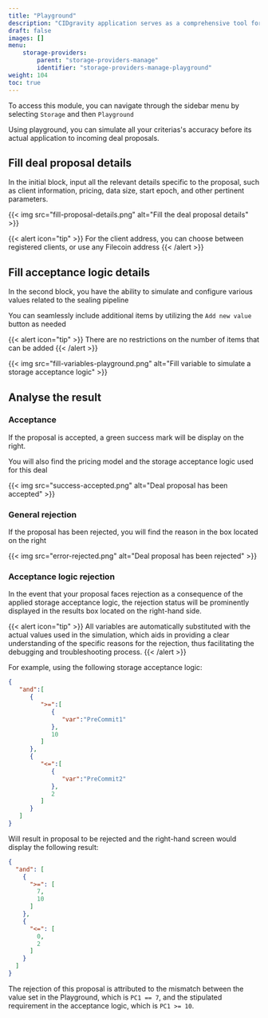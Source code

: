 ```yaml
---
title: "Playground"
description: "CIDgravity application serves as a comprehensive tool for managing and monitoring of : clients, pricing, acceptance criterias, avalability and activity."
draft: false
images: []
menu:
    storage-providers:
        parent: "storage-providers-manage"
        identifier: "storage-providers-manage-playground"
weight: 104
toc: true
---
```


To access this module, you can navigate through the sidebar menu by selecting `Storage` and then `Playground`

Using playground, you can simulate all your criterias's accuracy before its actual application to incoming deal proposals.

## Fill deal proposal details

In the initial block, input all the relevant details specific to the proposal, such as client information, pricing, data size, start epoch, and other pertinent parameters.

{{< img src="fill-proposal-details.png" alt="Fill the deal proposal details" >}}

{{< alert icon="tip" >}}
For the client address, you can choose between registered clients, or use any Filecoin address
{{< /alert >}}

## Fill acceptance logic details

In the second block, you have the ability to simulate and configure various values related to the sealing pipeline

You can seamlessly include additional items by utilizing the `Add new value` button as needed

{{< alert icon="tip" >}}
There are no restrictions on the number of items that can be added
{{< /alert >}}

{{< img src="fill-variables-playground.png" alt="Fill variable to simulate a storage acceptance logic" >}}

## Analyse the result

### Acceptance

If the proposal is accepted, a green success mark will be display on the right.

You will also find the pricing model and the storage acceptance logic used for this deal

{{< img src="success-accepted.png" alt="Deal proposal has been accepted" >}}

### General rejection

If the proposal has been rejected, you will find the reason in the box located on the right

{{< img src="error-rejected.png" alt="Deal proposal has been rejected" >}}

### Acceptance logic rejection

In the event that your proposal faces rejection as a consequence of the applied storage acceptance logic, the rejection status will be prominently displayed in the results box located on the right-hand side.

{{< alert icon="tip" >}}
All variables are automatically substituted with the actual values used in the simulation, which aids in providing a clear understanding of the specific reasons for the rejection, thus facilitating the debugging and troubleshooting process.
{{< /alert >}}

For example, using the following storage acceptance logic:

```json
{
   "and":[
      {
         ">=":[
            {
               "var":"PreCommit1"
            },
            10
         ]
      },
      {
         "<=":[
            {
               "var":"PreCommit2"
            },
            2
         ]
      }
   ]
}
```

Will result in proposal to be rejected and the right-hand screen would display the following result:

```json
{
  "and": [
    {
      ">=": [
        7,
        10
      ]
    },
    {
      "<=": [
        0,
        2
      ]
    }
  ]
}
```

The rejection of this proposal is attributed to the mismatch between the value set in the Playground, which is `PC1 == 7`, 
and the stipulated requirement in the acceptance logic, which is `PC1 >= 10`.